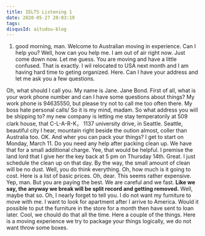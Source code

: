 ```yaml
---
title: IELTS Listening 1
date: 2020-05-27 20:03:19
tags:
disqusId: aitudou-blog
---
```


1. good morning, man. Welcome to Australian moving in experience. Can I help you?
Well, how can you help me. I am out of air right now. Just come down now. Let me guess. You are moving and have a little confused.  That is exactly. I wil relocated to USA next month and I am having hard time to geting organized.  Here. Can I have your address and let me ask you a few questions. 
<!-- More -->
Oh, what should I call you. My name is Jane. Jane Bond. First of all, what is your work phone number and can I have some questions about things? My work phone is 94635550, but please try not to call me too often there. My boss hate personal calls/ So it is my mind, madam. So what address you will be shipping to? my new company is letting me stay temperatorily at 509 clark house, that C-L-A-R-K， 1137 university drive, in Seattle. Seattle, beautiful city I hear, mountain right beside the oution almost, coller than Australia too. OK. And wher you can pack your things? I get to start on Monday, March 11. Do you need any help after packing clean up. We have that for a small additional charge. Yee, that would be helpful. I premise the land lord that I give her the key back at 5 pm on Thursday 14th. Great. I just schedule the clean up on that day. By the way, the small amount of clean will be no dust.  Well, you do think everything. Oh, how much is it going to cost. Here is a list of basic prices. Oh, dear. This seems rather expensive. Yep, man. But you are paying the best. We are careful and we fast. __**Like we say, the anyway we break will be split record and getting removed.**__ Well, maybe that so. Oh, I nearly forget to tell you. I do not want my furniture to move with me. I want to look for apartment after I arrive to America. Would it possible to put the furniture in the store for a month then have sent to loan later. Cool, we chould do that all the time. Here a couple of the things. Here is a moving experience we try to package your things logically, we do not want throw some boxes. 